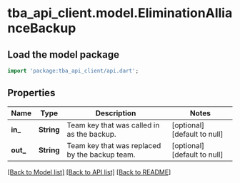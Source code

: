 # tba_api_client.model.EliminationAllianceBackup

## Load the model package
```dart
import 'package:tba_api_client/api.dart';
```

## Properties
Name | Type | Description | Notes
------------ | ------------- | ------------- | -------------
**in_** | **String** | Team key that was called in as the backup. | [optional] [default to null]
**out_** | **String** | Team key that was replaced by the backup team. | [optional] [default to null]

[[Back to Model list]](../README.md#documentation-for-models) [[Back to API list]](../README.md#documentation-for-api-endpoints) [[Back to README]](../README.md)



